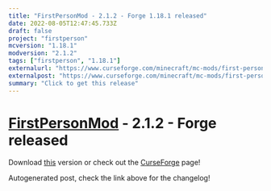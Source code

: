 ```yaml
---
title: "FirstPersonMod - 2.1.2 - Forge 1.18.1 released"
date: 2022-08-05T12:47:45.733Z
draft: false
project: "firstperson"
mcversion: "1.18.1"
modversion: "2.1.2"
tags: ["firstperson", "1.18.1"]
externalurl: "https://www.curseforge.com/minecraft/mc-mods/first-person-model/files/3919332"
externalpost: "https://www.curseforge.com/minecraft/mc-mods/first-person-model/files/3919332"
summary: "Click to get this release"
---
```

# [FirstPersonMod](/project/firstperson) - 2.1.2 - Forge released
Download [this](https://www.curseforge.com/minecraft/mc-mods/first-person-model/files/3919332) version or check out the [CurseForge](https://www.curseforge.com/minecraft/mc-mods/first-person-model) page!

Autogenerated post, check the link above for the changelog!
